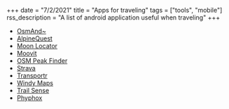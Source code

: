+++
date = "7/2/2021"
title = "Apps for traveling"
tags = ["tools", "mobile"]
rss_description = "A list of android application useful when traveling"
+++

- [OsmAnd~](https://play.google.com/store/apps/details?id=net.osmand&hl=en&gl=US)
- [AlpineQuest]()
- [Moon Locator](https://play.google.com/store/apps/details?id=com.genewarrior.sunlocator.moon&hl=en&gl=US)
- [Moovit](https://play.google.com/store/apps/details?id=com.tranzmate&hl=en&gl=US)
- [OSM Peak Finder](https://play.google.com/store/apps/details?id=eu.wuwer.osmpeakfinder&hl=en&gl=US)
- [Strava](https://play.google.com/store/apps/details?id=com.strava&hl=en&gl=US)
- [Transportr](https://play.google.com/store/apps/details?id=de.grobox.liberario&hl=en&gl=US)
- [Windy Maps](https://play.google.com/store/apps/details?id=cz.seznam.windymaps&hl=en&gl=US)
- [Trail Sense](https://f-droid.org/en/packages/com.kylecorry.trail_sense/)
- [Phyphox](https://play.google.com/store/apps/details?id=de.rwth_aachen.phyphox&hl=en&gl=US)
